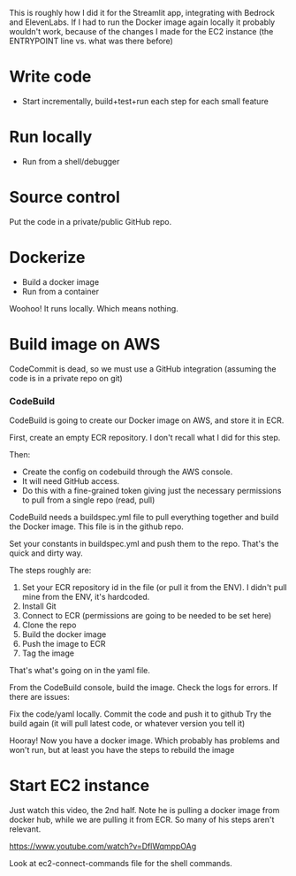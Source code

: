 This is roughly how I did it for the Streamlit app, integrating with Bedrock and ElevenLabs. If I had to run the Docker image again locally it probably wouldn't work, because of the changes I made for the EC2 instance (the ENTRYPOINT line vs. what was there before)

# Write code 
- Start incrementally, build+test+run each step for each small feature

# Run locally
- Run from a shell/debugger

# Source control
Put the code in a private/public GitHub repo.

# Dockerize
- Build a docker image
- Run from a container

Woohoo! It runs locally. Which means nothing.



# Build image on AWS
CodeCommit is dead, so we must use a GitHub integration (assuming the code is in a private repo on git)

### CodeBuild
CodeBuild is going to create our Docker image on AWS, and store it in ECR.

First, create an empty ECR repository. I don't recall what I did for this step.

Then:

- Create the config on codebuild through the AWS console.
- It will need GitHub access.
- Do this with a fine-grained token giving just the necessary permissions to pull from a single repo (read, pull)

CodeBuild needs a buildspec.yml file to pull everything together and build the Docker image. This file is in the github repo.

Set your constants in buildspec.yml and push them to the repo. That's the quick and dirty way.

The steps roughly are:

1. Set your ECR repository id in the file (or pull it from the ENV). I didn't pull mine from the ENV, it's hardcoded.
2. Install Git
3. Connect to ECR (permissions are going to be needed to be set here)
4. Clone the repo
5. Build the docker image
6. Push the image to ECR
7. Tag the image

That's what's going on in the yaml file.

From the CodeBuild console, build the image. Check the logs for errors. If there are issues:

Fix the code/yaml locally.
Commit the code and push it to github
Try the build again (it will pull latest code, or whatever version you tell it)

Hooray! Now you have a docker image. Which probably has problems and won't run, but at least you have the steps to rebuild the image

# Start EC2 instance

Just watch this video, the 2nd half. Note he is pulling a docker image from docker hub, while we are pulling it from ECR. So many of his steps aren't relevant.

https://www.youtube.com/watch?v=DflWqmppOAg

Look at ec2-connect-commands file for the shell commands.

